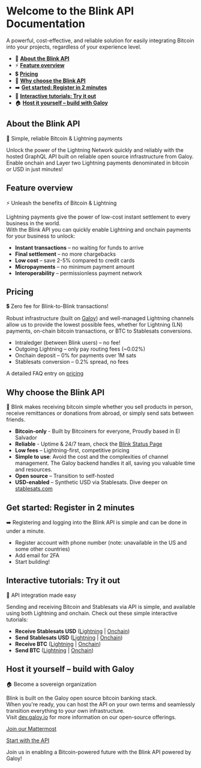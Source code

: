 # Welcome to the Blink API Documentation

A powerful, cost-effective, and reliable solution for easily integrating Bitcoin into your projects, regardless of your experience level.

- 🔗 [**About the Blink API**](#about-the-blink-api)
- ⚡ [**Feature overview**](#feature-overview)
- 💲 [**Pricing**](#pricing)
- 📖 [**Why choose the Blink API**](#why-choose-the-blink-api)
- ➡️ [**Get started: Register in 2 minutes**](#get-started-register-in-2-minutes)
- 🧪 [**Interactive tutorials: Try it out**](#interactive-tutorials-try-it-out)
- 🏠 [**Host it yourself – build with Galoy**](#host-it-yourself-–-build-with-galoy)

## About the Blink API
🔗 Simple, reliable Bitcoin & Lightning payments

Unlock the power of the Lightning Network quickly and reliably with the hosted GraphQL API built on reliable open source infrastructure from Galoy.<br />
Enable onchain and Layer two Lightning payments denominated in bitcoin or USD in just minutes!

## Feature overview
⚡ Unleash the benefits of Bitcoin & Lightning

Lightning payments give the power of low-cost instant settlement to every business in the world.<br />
With the Blink API you can quickly enable Lightning and onchain payments for your business to unlock:

* **Instant transactions** – no waiting for funds to arrive
* **Final settlement** – no more chargebacks
* **Low cost** – save 2-5% compared to credit cards
* **Micropayments** – no minimum payment amount
* **Interoperability** – permissionless payment network

## Pricing
💲 Zero fee for Blink-to-Blink transactions!

Robust infrastructure (built on [Galoy](https://dev.galoy.io)) and well-managed Lightning channels allow us to provide the lowest possible fees, whether for Lightning (LN) payments, on-chain bitcoin transactions, or BTC to Stablesats conversions.

* Intraledger (between Blink users) – no fee!
* Outgoing Lightning – only pay routing fees (~0.02%)
* Onchain deposit – 0% for payments over 1M sats
* Stablesats conversion – 0.2% spread, no fees

A detailed FAQ entry on [pricing](https://faq.blink.sv/transaction-fees/what-are-the-transaction-fees-for-using-blink-wallet)

## Why choose the Blink API
📖 Blink makes receiving bitcoin simple whether you sell products in person, receive remittances or donations from abroad, or simply send sats between friends.

* **Bitcoin-only** - Built by Bitcoiners for everyone, Proudly based in El Salvador
* **Reliable** - Uptime & 24/7 team, check the [Blink Status Page](https://blink.statuspage.io/)
* **Low fees** – Lightning-first, competitive pricing
* **Simple to use**: Avoid the cost and the complexities of channel management. The Galoy backend handles it all, saving you valuable time and resources.
* **Open source** – Transition to self-hosted
* **USD-enabled** – Synthetic USD via Stablesats. Dive deeper on [stablesats.com](https://stablesats.com/)

## Get started: Register in 2 minutes
➡️ Registering and logging into the Blink API is simple and can be done in under a minute.

* Register account with phone number (note: unavailable in the US and some other countries)
* Add email for 2FA
* Start building!

## Interactive tutorials: Try it out
🧪 API integration made easy

Sending and receiving Bitcoin and Stablesats via API is simple, and available using both Lightning and onchain. Check out these simple interactive tutorials:
* **Receive Stablesats USD** ([Lightning](/api/usd-ln-receive) | [Onchain](/api/usd-onchain-receive))
* **Send Stablesats USD** ([Lightning](/api/usd-ln-send) | [Onchain](/api/usd-onchain-send))
* **Receive BTC** ([Lightning](/api/btc-ln-receive) | [Onchain](/api/btc-onchain-receive))
* **Send BTC** ([Lightning](/api/btc-ln-send) | [Onchain](/api/btc-onchain-send))

## Host it yourself – build with Galoy
🏠 Become a sovereign organization

Blink is built on the Galoy open source bitcoin banking stack.<br />
When you're ready, you can host the API on your own terms and seamlessly transition everything to your own infrastructure.<br />
Visit [dev.galoy.io](https://dev.galoy.io) for more information on our open-source offerings.

[Join our Mattermost](https://chat.galoy.io/)

[Start with the API](https://dev.blink.sv/api/start)

Join us in enabling a Bitcoin-powered future with the Blink API powered by Galoy!
